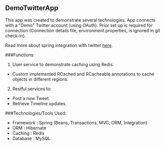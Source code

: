 ## DemoTwitterApp
This app was created to demonstrate several technologies. App connects with a "Demo" Twitter account (using OAuth). Prior set up is required for connection (Connection details file, environment.properties, is ignored in git check-in).

Read more about spring integration with twitter [here](http://docs.spring.io/spring-integration/reference/html/twitter.html).

###Functions:

1. User service to demonstrate caching using Redis.
  - Custom implemented RCached and RCacheable annotations to cache objects in different regions.
2. Restful services to:
  - Post a new Tweet.
  - Retrieve Timeline updates.

###Technologies/Tools Used:

- Framework	: Spring (Beans, Transactions, MVC, ORM, Integration)
- ORM		: Hibernate
- Caching	: Redis
- Database	: MySQL

